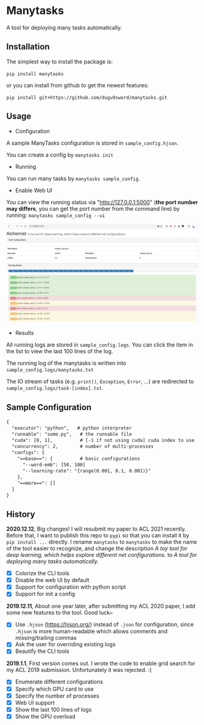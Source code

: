 # Manytasks

A tool for deploying many tasks automatically.

## Installation

The simplest way to install the package is:

`pip install manytasks`

or you can install from github to get the newest features:

`pip install git+https://github.com/dugu9sword/manytasks.git`


## Usage

- Configuration

A sample ManyTasks configuration is stored in `sample_config.hjson`.

You can create a config by `manytasks init`

- Running

You can run many tasks by `manytasks sample_config`.

- Enable Web UI

You can view the running status via "http://127.0.0.1:5000" (**the port number may differs**, you can get the port number from the command line) by running: `manytasks sample_config --ui`

![sample](sample.png)

- Results

All running logs are stored in `sample_config.logs`. You can click the item in the list to view the last 100 lines of the log.

The running log of the manytasks is written into `sample_config.logs/manytasks.txt` 

The IO stream of tasks (e.g. `print()`, `Exception`, `Error`, ...) are redirected to `sample_config.logs/task-[index].txt`.

## Sample Configuration

```
{
  "executor": "python",   # python interpreter
  "runnable": "some.py",   # the runnable file
  "cuda": [0, 1],          # [-1 if not using cuda] cuda index to use
  "concurrency": 2,        # number of multi-processes 
  "configs": {
    "==base==": {          # basic configurations
      "--word-emb": [50, 100]
      "--learning-rate": "{range(0.001, 0.1, 0.001)}"
    },
    "==more==": []
  }
}
```

## History
**2020.12.12**, Big changes! I will resubmit my paper to ACL 2021 recently. Before that, I want to publish this repo to `pypi` so that you can install it by `pip install ...` directly. I rename `manytasks` to `manytasks` to make the name of the tool easier to recognize, and change the description *A toy tool for deep learning, which helps explore different net configurations.* to *A tool for deploying many tasks automatically.*

- [x] Colorize the CLI tools
- [x] Disable the web UI by default
- [x] Support for configuration with python script
- [x] Support for init a config

**2019.12.11**, About one year later, after submitting my ACL 2020 paper, I add some new features to the tool. Good luck~

- [x] Use `.hjson` (<https://hjson.org/>) instead of `.json` for configuration, since `.hjson` is more human-readable which allows comments and missing/trailing commas
- [x] Ask the user for overriding existing logs
- [x] Beautify the CLI tools

**2019.1.1**, First version comes out. I wrote the code to enable grid search for my ACL 2019 submission. Unfortunately it was rejected. :(

- [x] Enumerate different configurations
- [x] Specify which GPU card to use
- [x] Specify the number of processes
- [x] Web UI support
- [x] Show the last 100 lines of logs
- [x] Show the GPU overload
